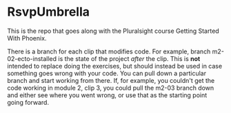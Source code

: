 # RsvpUmbrella

This is the repo that goes along with the Pluralsight course Getting Started With Phoenix.

There is a branch for each clip that modifies code.  For example, branch m2-02-ecto-installed is the state of the project _after_ the clip.  This is **not** intended to replace doing the exercises, but should instead be used in case something goes wrong with your code.  You can pull down a particular branch and start working from there. If, for example, you couldn't get the code working in module 2, clip 3, you could pull the m2-03 branch down and either see where you went wrong, or use that as the starting point going forward.

